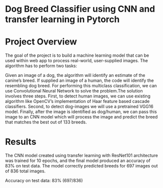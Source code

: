 # Dog Breed Classifier using CNN and transfer learning in Pytorch
# Project Overview
The goal of the project is to build a machine learning model that can be used within web app to process real-world, user-supplied images. The algorithm has to perform two tasks:

Given an image of a dog, the algorithm will identify an estimate of the canine’s breed.
If supplied an image of a human, the code will identify the resembling dog breed.
For performing this multiclass classification, we can use Convolutional Neural Network to solve the problem.The solution involves three steps. First, to detect human images, we can use existing algorithm like OpenCV’s implementation of Haar feature based cascade classifiers. Second, to detect dog-images we will use a pretrained VGG16 model. Finally, after the image is identified as dog/human, we can pass this image to an CNN model which will process the image and predict the breed that matches the best out of 133 breeds.
# Results

The CNN model created using transfer learning with ResNet101 architecture was trained for 10 epochs, and the final model produced an accuracy of 83% on test data. The model correctly predicted breeds for 697 images out of 836 total images.

Accuracy on test data: 83% (697/836)

